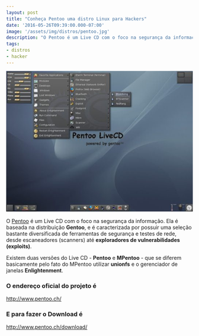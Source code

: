 ```yaml
---
layout: post
title: "Conheça Pentoo uma distro Linux para Hackers"
date: '2016-05-26T09:39:00.000-07:00'
image: '/assets/img/distros/pentoo.jpg'
description: "O Pentoo é um Live CD com o foco na segurança da informação."
tags:
- distros
- hacker
---
```



<script>window.location = "http://terminalroot.com.br/2018/02/como-instalar-o-pentoo-um-gentoo-para-pentest.html";</script>


![Conheça Pentoo uma distro Linux para Hackers](/assets/img/distros/pentoo.jpg "Conheça Pentoo uma distro Linux para Hackers")

O [Pentoo](http://www.pentoo.ch/) é um Live CD com o foco na segurança da informação. Ela é baseada na distribuição __Gentoo__, e é caracterizada por possuir uma seleção bastante diversificada de ferramentas de segurança e testes de rede, desde escaneadores (scanners) até __exploradores de vulnerabilidades (exploits)__.

Existem duas versões do Live CD - __Pentoo__ e __MPentoo__ - que se diferem basicamente pelo fato do MPentoo utilizar __unionfs__ e o gerenciador de janelas __Enlightenment__.

### O endereço oficial do projeto é
<http://www.pentoo.ch/>

### E para fazer o Download é
<http://www.pentoo.ch/download/>

<script async src="https://pagead2.googlesyndication.com/pagead/js/adsbygoogle.js"></script>

<!-- Informat -->
<ins class="adsbygoogle"
 style="display:block"
 data-ad-client="ca-pub-2838251107855362"
 data-ad-slot="2327980059"
 data-ad-format="auto"
 data-full-width-responsive="true"></ins>

<script>
(adsbygoogle = window.adsbygoogle || []).push({});
</script>



